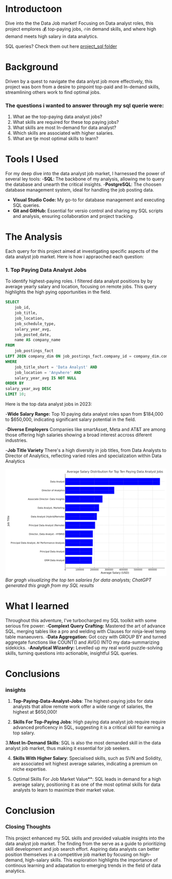 # Introductoon
 Dive into the the Data Job market! Focusing on Data analyst roles, this project emplores 💰 top-paying jobs, 🔥in demand skills, and where high demand meets high salary in data analytics.
  
  SQL queries? Check them out here [project_sql folder](/Project_sql/)
# Background 
Driven by a quest to navigate the data anlyst job more effectively, this project was born from a desire to pinpoint top-paid and In-demand skills, streamlining others work to find optimal jobs.


### The questions i wanted to answer through my sql querie were:
1. What ae the top-paying data analyst jobs?
2. What skills are required for these top paying jobs?
3. What skills are most In-demand for data analyst?
4. Which skills are associated with higher salaries.
5. What are tje most optimal skills to learn?
# Tools I Used
For my deep dive into the data analyst job market, I harnessed the power of several ley tools:
-**SQL**: The backbone of my analysis, allowing me to query the database and unearth the critical insights.
-**PostgreSQL**: The choosen database management system, ideal for handling the job posting data.
- **Visual Studio Code:** My go-to for database management and executing SQL queries.
- **Git and GitHub:** Essential for versio control and sharing my SQL scripts and analysis, ensuring collaboration and project tracking.

# The Analysis
Each query for this project aimed at investigating specific aspects of the data analyst job market.
Here is how i appraoched each question:

### 1. Top Paying Data Analyst Jobs
To identify highest-paying roles. I filtered data analyst positions by by average yearly salary and location, focusing on remote jobs. This query highlights the high pying opportunities in the field.

```sql
SELECT
    job_id,
    job_title,
    job_location,
    job_schedule_type,
    salary_year_avg,
    job_posted_date,
    name AS company_name
FROM
    job_postings_fact
LEFT JOIN company_dim ON job_postings_fact.company_id = company_dim.company_id
WHERE 
    job_title_short = 'Data Analyst' AND
    job_location = 'Anywhere' AND 
    salary_year_avg IS NOT NULL
ORDER BY
salary_year_avg DESC
LIMIT 10;
```
Here is the top data analyst jobs in 2023:

-**Wide Salary Range:** Top 10 paying data analyst roles span from $184,000 to $650,000, indicating significant salary potential in the field. 

-**Diverse Employers** Companies like smartAsset, Meta and AT&T are among those offering high salaries showing a broad interest accross diferent industries.

-**Job Title Variety** There's a high diversity in job titles, from Data Analysts to Director of Analytics, reflecting varied roles and specialization within Data Analytics


![Top Paying Roles](assets\1_Top_paying_roles.png)
*Bar gragh visualizing the top ten salaries for data analysts; ChatGPT generated this gragh from my SQL results*

# What I learned

Throughout this adventure, I've turbocharged my SQL toolkit with some serious fire power:
-**Complext Query Crafting:** Mastered the art of advance SQL, merging tables like a pro and welding with Clauses for ninja-level temp table manaeuvers.
-**Data Aggregation:**
Got cozy with GROUP BY and turned aggregate functions like COUNT() and AVG() INTO my data-summarizing sidekicks.
-**Analytical Wizardry:** Levelled up my real world puzzle-solving skills, turning questions into actionable, insightful SQL queries.
# Conclusions 
### insights
1. **Top-Paying-Data-Analyst-Jobs**: The highest-paying jobs for data analysts that allow remote work offer a wide range of salaries, the highest at $650,000!

2. **Skills For Top-Paying Jobs**: High paying data analyst job require require advanced proficency in SQL, suggesting it is a critical skill for earning a top salary.

3.**Most In-Demand Skills**: SQL is also the most demanded skill in the data analyst job market, thus making it essential for job seekers.

4. **Skills With Higher Salary**: Specialised skills, such as SVN and Solidity, are associated wit highest average salaries, indicating a premium on niche expertise.

5. Optimal Skills For Job Market Value**: SQL leads in demand for a high average salary, positioning it as one of the most optimal skills for data analysts to learn to maximize their market value.

# Conclusion
### Closing Thoughts
This project enhanced my SQL skills and provided valuable insights into the data analyst job market. The finding from the serve as a guide to prioritizing skill development and job search effort. Aspiring data analysts can better position themselves in a competitive job market by focusing on high-demand, high-salary skills. This exploration highlights the importance of continous learning and adapatation to emerging trends in the field of data analytics.

